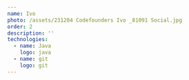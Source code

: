 ```yaml
---
name: Ivo
photo: /assets/231204 Codefounders Ivo _81091 Social.jpg
order: 2
description: ''
technologies:
  - name: Java
    logo: java
  - name: git
    logo: git
---
```







